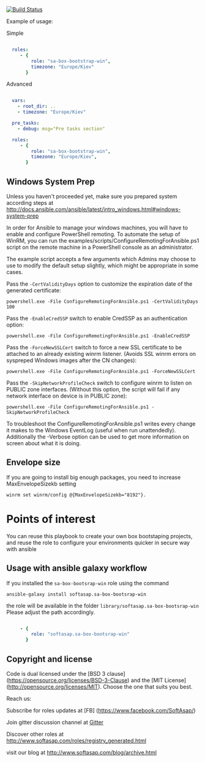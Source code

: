 
[![Build Status](https://travis-ci.org/softasap/sa-box-bootstrap.svg?branch=master)](https://travis-ci.org/softasap/sa-box-bootstrap)


Example of usage:

Simple

```YAML

  roles:
     - {
         role: "sa-box-bootstrap-win",
         timezone: "Europe/Kiev"
       }


```

Advanced

```YAML

  vars:
    - root_dir: ..
    - timezone: "Europe/Kiev"

  pre_tasks:
    - debug: msg="Pre tasks section"

  roles:
     - {
         role: "sa-box-bootstrap-win",
         timezone: "Europe/Kiev",
       }

```

## Windows System Prep

Unless you haven't proceeded yet, make sure you prepared system according steps at  http://docs.ansible.com/ansible/latest/intro_windows.html#windows-system-prep

In order for Ansible to manage your windows machines, you will have to enable and configure PowerShell remoting.
To automate the setup of WinRM, you can run the examples/scripts/ConfigureRemotingForAnsible.ps1 script on the remote machine in a PowerShell console as an administrator.

The example script accepts a few arguments which Admins may choose to use to modify the default setup slightly, which might be appropriate in some cases.

Pass the `-CertValidityDays` option to customize the expiration date of the generated certificate:
```CMD
powershell.exe -File ConfigureRemotingForAnsible.ps1 -CertValidityDays 100
```

Pass the `-EnableCredSSP` switch to enable CredSSP as an authentication option:

```CMD
powershell.exe -File ConfigureRemotingForAnsible.ps1 -EnableCredSSP
```

Pass the `-ForceNewSSLCert` switch to force a new SSL certificate to be attached to an already existing winrm listener. (Avoids SSL winrm errors on syspreped Windows images after the CN changes):

```CMD
powershell.exe -File ConfigureRemotingForAnsible.ps1 -ForceNewSSLCert
```

Pass the `-SkipNetworkProfileCheck` switch to configure winrm to listen on PUBLIC zone interfaces. (Without this option, the script will fail if any network interface on device is in PUBLIC zone):

```CMD
powershell.exe -File ConfigureRemotingForAnsible.ps1 -SkipNetworkProfileCheck
```
To troubleshoot the ConfigureRemotingForAnsible.ps1 writes every change it makes to the Windows EventLog (useful when run unattendedly). Additionally the -Verbose option can be used to get more information on screen about what it is doing.

## Envelope size

If you are going to install big enough packages, you need to increase MaxEnvelopeSizekb setting

```CMD
winrm set winrm/config @{MaxEnvelopeSizekb="8192"}.
```


# Points of interest

You can reuse this playbook to create your own box bootstaping projects, and
reuse the role to configure your environments quicker in secure way with ansible



Usage with ansible galaxy workflow
----------------------------------

If you installed the `sa-box-bootsrap-win` role using the command


`
   ansible-galaxy install softasap.sa-box-bootsrap-win
`

the role will be available in the folder `library/softasap.sa-box-bootsrap-win`
Please adjust the path accordingly.

```YAML

     - {
         role: "softasap.sa-box-bootsrap-win"
       }

```




Copyright and license
---------------------

Code is dual licensed under the [BSD 3 clause] (https://opensource.org/licenses/BSD-3-Clause) and the [MIT License] (http://opensource.org/licenses/MIT). Choose the one that suits you best.

Reach us:

Subscribe for roles updates at [FB] (https://www.facebook.com/SoftAsap/)

Join gitter discussion channel at [Gitter](https://gitter.im/softasap)

Discover other roles at  http://www.softasap.com/roles/registry_generated.html

visit our blog at http://www.softasap.com/blog/archive.html
